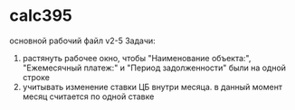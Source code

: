 # calc395
основной рабочий файл v2-5
Задачи:
1. растянуть рабочее окно, чтобы "Наименование объекта:", "Ежемесячный платеж:" и "Период задолженности" были на одной строке 
2. учитывать изменение ставки ЦБ внутри месяца. в данный момент месяц считается по одной ставке
